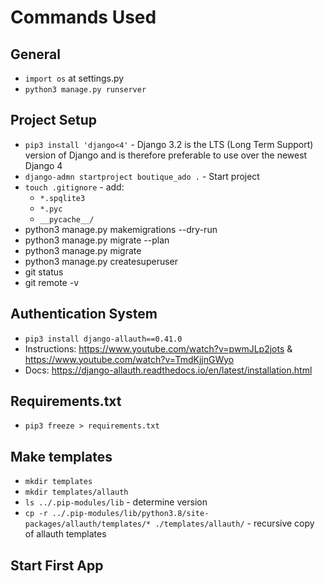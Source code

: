 # Commands Used

## General

- `import os` at settings.py
- `python3 manage.py runserver`
## Project Setup

- `pip3 install 'django<4'` - Django 3.2 is the LTS (Long Term Support) version of Django and is therefore preferable to use over the newest Django 4
- `django-admn startproject boutique_ado .` - Start project
- `touch .gitignore` - add:
    - `*.spqlite3`
    - `*.pyc`
    - `__pycache__/`
- python3 manage.py makemigrations --dry-run
- python3 manage.py migrate --plan
- python3 manage.py migrate
- python3 manage.py createsuperuser
- git status
- git remote -v

## Authentication System
- `pip3 install django-allauth==0.41.0`
- Instructions: https://www.youtube.com/watch?v=pwmJLp2jots & https://www.youtube.com/watch?v=TmdKjjnGWyo
- Docs: https://django-allauth.readthedocs.io/en/latest/installation.html

## Requirements.txt

- `pip3 freeze > requirements.txt`

## Make templates

- `mkdir templates`
- `mkdir templates/allauth`
- `ls ../.pip-modules/lib` - determine version
- `cp -r ../.pip-modules/lib/python3.8/site-packages/allauth/templates/* ./templates/allauth/` - recursive copy of allauth templates

## Start First App